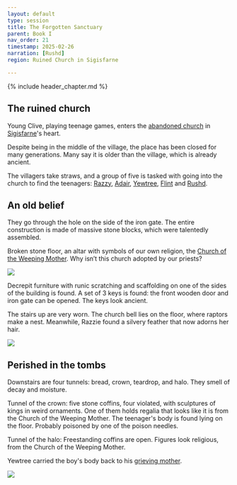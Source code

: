 ```yaml
---
layout: default
type: session
title: The Forgotten Sanctuary
parent: Book I
nav_order: 21
timestamp: 2025-02-26
narration: [Rushd]
region: Ruined Church in Sigisfarne

---
```


{% include header_chapter.md %}

## The ruined church

Young Clive, playing teenage games, enters the [abandoned church](../../directory/Sigisfarne/RuinedChurch.md) in [Sigisfarne](../../directory/Sigisfarne/index.md)'s heart.

Despite being in the middle of the village, the place has been closed for many generations. Many say it is older than the village, which is already ancient.

The villagers take straws, and a group of five is tasked with going into the church to find the teenagers:  [Razzy](../../directory/Sigisfarne/Razvan.md), [Adair](../../directory/Sigisfarne/Adair.md), [Yewtree](../../directory/Sigisfarne/Yewtree.md), [Flint](../../directory/Sigisfarne/Flint.md) and [Rushd](../../directory/Sigisfarne/RushdIbnUbada.md). 
## An old belief

They go through the hole on the side of the iron gate. The entire construction is made of massive stone blocks, which were talentedly assembled.

Broken stone floor, an altar with symbols of our own religion, the [Church of the Weeping Mother](../../directory/weepingMother/index.md). Why isn’t this church adopted by our priests?

![](https://i.imgur.com/hlie0p4.png)

Decrepit furniture with runic scratching and scaffolding on one of the sides of the building is found. A set of 3 keys is found: the front wooden door and iron gate can be opened. The keys look ancient.

The stairs up are very worn. The church bell lies on the floor, where raptors make a nest. Meanwhile, Razzie found a silvery feather that now adorns her hair.

![](https://i.imgur.com/A4IQL0I.png)

## Perished in the tombs

Downstairs are four tunnels: bread, crown, teardrop, and halo. They smell of decay and moisture.

Tunnel of the crown: five stone coffins, four violated, with sculptures of kings in weird ornaments. One of them holds regalia that looks like it is from the Church of the Weeping Mother. The teenager's body is found lying on the floor. Probably poisoned by one of the poison needles.

Tunnel of the halo: Freestanding coffins are open. Figures look religious, from the Church of the Weeping Mother.

Yewtree carried the boy's body back to his [grieving mother](../../directory/Sigisfarne/Cai.md).

![](https://i.imgur.com/kvu7CYJ.png)
